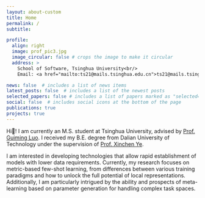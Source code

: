 ```yaml
---
layout: about-custom
title: Home
permalink: /
subtitle:

profile:
  align: right
  image: prof_pic3.jpg
  image_circular: false # crops the image to make it circular
  address: >
    School of Software, Tsinghua University<br/>
    Email: <a href="mailto:ts21@mails.tsinghua.edu.cn">ts21@mails.tsinghua.edu.cn</a>

news: false  # includes a list of news items
latest_posts: false  # includes a list of the newest posts
selected_papers: false # includes a list of papers marked as "selected={true}"
social: false  # includes social icons at the bottom of the page
publications: true
projects: true
---
```


Hi👋! I am currently an M.S. student at Tsinghua University, advised by [Prof. Guiming Luo](https://www.thss.tsinghua.edu.cn/en/faculty/guimingluo.htm). I received my B.E. degree from Dalian University of Technology under the supervision of [Prof. Xinchen Ye](http://faculty.dlut.edu.cn/yexinchen/en/index.htm).

I am interested in developing technologies that allow rapid establishment of models with lower data requirements.
Currently, my research focuses on metric-based few-shot learning, from differences between various training paradigms and how to unlock the full potential of local representations.
Additionally, I am particularly intrigued by the ability and prospects of meta-learning based on parameter generation for handling complex task spaces.

<!-- Write your biography here. Tell the world about yourself. Link to your favorite [subreddit](http://reddit.com). You can put a picture in, too. The code is already in, just name your picture `prof_pic.jpg` and put it in the `img/` folder.

Put your address / P.O. box / other info right below your picture. You can also disable any of these elements by editing `profile` property of the YAML header of your `_pages/about.md`. Edit `_bibliography/papers.bib` and Jekyll will render your [publications page](/al-folio/publications/) automatically.

Link to your social media connections, too. This theme is set up to use [Font Awesome icons](http://fortawesome.github.io/Font-Awesome/) and [Academicons](https://jpswalsh.github.io/academicons/), like the ones below. Add your Facebook, Twitter, LinkedIn, Google Scholar, or just disable all of them. -->
